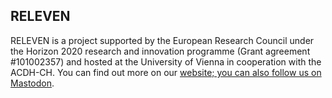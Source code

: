 ## RELEVEN

RELEVEN is a project supported by the European Research Council under the Horizon 2020 research and innovation programme (Grant agreement #101002357) 
and hosted at the University of Vienna in cooperation with the ACDH-CH. You can find out more on our <a href="https://releven.univie.ac.at"> website;
you can also <a rel="me" href="https://hcommons.social/@RELEVEN">follow us on Mastodon</a>.
